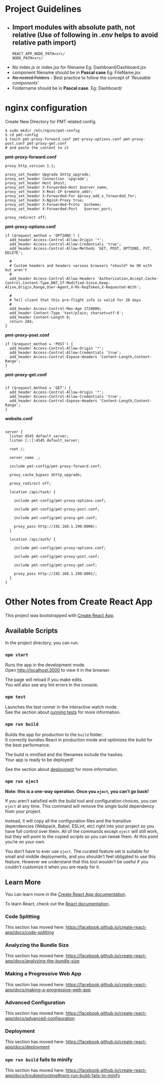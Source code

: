 # Project Guidelines

- ## Import modules with **absolute path**, not relative (Use of following in _.env_ helps to avoid relative path import)
  ```
  REACT_APP_NODE_PATH=src/
  NODE_PATH=src/
  ```
- No index.js or index.jsx for filename Eg: Dashboard/Dashboard.jsx
- component filename should be in **Pascal case** Eg: FileName.jsx
- ~~No nested Folders~~ - Best practice to follow the concept of _'Reusable components'_
- Foldername should be in **Pascal case**. Eg: Dashboard/

# nginx configuration

Create New Directory for PMT related config

```
$ sudo mkdir /etc/nginx/pmt-config
$ cd pmt-config
$ touch pmt-proxy-forward.conf pmt-proxy-options.conf pmt-proxy-post.conf pmt-proxy-get.conf
# and paste the content to it
```

**pmt-proxy-forward.conf**

```
proxy_http_version 1.1;

proxy_set_header Upgrade $http_upgrade;
proxy_set_header Connection 'upgrade';
proxy_set_header Host $host;
proxy_set_header X-Forwarded-Host $server_name;
proxy_set_header X-Real-IP $remote_addr;
proxy_set_header X-Forwarded-For $proxy_add_x_forwarded_for;
proxy_set_header X-NginX-Proxy true;
proxy_set_header X-Forwarded-Proto	$scheme;
proxy_set_header X-Forwarded-Port	$server_port;

proxy_redirect off;
```

**pmt-proxy-options.conf**

```
if ($request_method = 'OPTIONS') {
  add_header Access-Control-Allow-Origin '*';
  add_header Access-Control-Allow-Credentials 'true';
  add_header Access-Control-Allow-Methods 'GET, POST, OPTIONS, PUT, DELETE';

  #
  # Custom headers and headers various browsers *should* be OK with but aren't
  #
  add_header Access-Control-Allow-Headers 'Authorization,Accept,Cache-Control,Content-Type,DNT,If-Modified-Since,Keep-Alive,Origin,Range,User-Agent,X-Mx-ReqToken,X-Requested-With';

  #
  # Tell client that this pre-flight info is valid for 20 days
  #
  add_header Access-Control-Max-Age 1728000;
  add_header Content-Type 'text/plain; charset=utf-8';
  add_header Content-Length 0;
  return 204;
}
```

**pmt-proxy-post.conf**

```
if ($request_method = 'POST') {
  add_header Access-Control-Allow-Origin '*';
  add_header Access-Control-Allow-Credentials 'true';
  add_header Access-Control-Expose-Headers 'Content-Length,Content-Range';
}
```

**pmt-proxy-get.conf**

```

if ($request_method = 'GET') {
  add_header Access-Control-Allow-Origin '*';
  add_header Access-Control-Allow-Credentials 'true';
  add_header Access-Control-Expose-Headers 'Content-Length,Content-Range';
}

```

**website.conf**

```

server {
  listen 4545 default_server;
  listen [::]:4545 default_server;

  root /;

  server_name _;

  include pmt-config/pmt-proxy-forward.conf;

  proxy_cache_bypass $http_upgrade;

  proxy_redirect off;

  location /api/task/ {

    include pmt-config/pmt-proxy-options.conf;

    include pmt-config/pmt-proxy-post.conf;

    include pmt-config/pmt-proxy-get.conf;

    proxy_pass http://192.168.1.190:8000/;
  }

  location /api/auth/ {

    include pmt-config/pmt-proxy-options.conf;

    include pmt-config/pmt-proxy-post.conf;

    include pmt-config/pmt-proxy-get.conf;

    proxy_pass http://192.168.1.190:8001/;
  }
}

```

# Other Notes from Create React App

This project was bootstrapped with [Create React App](https://github.com/facebook/create-react-app).

## Available Scripts

In the project directory, you can run:

### `npm start`

Runs the app in the development mode.<br>
Open [http://localhost:3000](http://localhost:3000) to view it in the browser.

The page will reload if you make edits.<br>
You will also see any lint errors in the console.

### `npm test`

Launches the test runner in the interactive watch mode.<br>
See the section about [running tests](https://facebook.github.io/create-react-app/docs/running-tests) for more information.

### `npm run build`

Builds the app for production to the `build` folder.<br>
It correctly bundles React in production mode and optimizes the build for the best performance.

The build is minified and the filenames include the hashes.<br>
Your app is ready to be deployed!

See the section about [deployment](https://facebook.github.io/create-react-app/docs/deployment) for more information.

### `npm run eject`

**Note: this is a one-way operation. Once you `eject`, you can’t go back!**

If you aren’t satisfied with the build tool and configuration choices, you can `eject` at any time. This command will remove the single build dependency from your project.

Instead, it will copy all the configuration files and the transitive dependencies (Webpack, Babel, ESLint, etc) right into your project so you have full control over them. All of the commands except `eject` will still work, but they will point to the copied scripts so you can tweak them. At this point you’re on your own.

You don’t have to ever use `eject`. The curated feature set is suitable for small and middle deployments, and you shouldn’t feel obligated to use this feature. However we understand that this tool wouldn’t be useful if you couldn’t customize it when you are ready for it.

## Learn More

You can learn more in the [Create React App documentation](https://facebook.github.io/create-react-app/docs/getting-started).

To learn React, check out the [React documentation](https://reactjs.org/).

### Code Splitting

This section has moved here: https://facebook.github.io/create-react-app/docs/code-splitting

### Analyzing the Bundle Size

This section has moved here: https://facebook.github.io/create-react-app/docs/analyzing-the-bundle-size

### Making a Progressive Web App

This section has moved here: https://facebook.github.io/create-react-app/docs/making-a-progressive-web-app

### Advanced Configuration

This section has moved here: https://facebook.github.io/create-react-app/docs/advanced-configuration

### Deployment

This section has moved here: https://facebook.github.io/create-react-app/docs/deployment

### `npm run build` fails to minify

This section has moved here: https://facebook.github.io/create-react-app/docs/troubleshooting#npm-run-build-fails-to-minify

```

```
